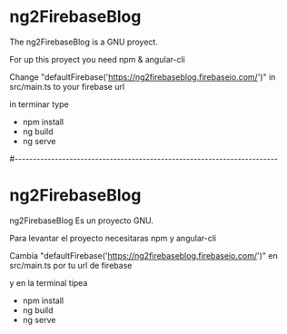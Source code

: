 # ng2FirebaseBlog

The ng2FirebaseBlog is a GNU proyect.

For up this proyect you need npm & angular-cli

Change "defaultFirebase('https://ng2firebaseblog.firebaseio.com/')" in src/main.ts to your firebase url

in terminar type
- npm install
- ng build
- ng serve



#------------------------------------------------------------------------

# ng2FirebaseBlog

ng2FirebaseBlog Es un proyecto GNU.

Para levantar el proyecto necesitaras npm y angular-cli

Cambia "defaultFirebase('https://ng2firebaseblog.firebaseio.com/')" en src/main.ts por tu url de firebase

y en la terminal tipea

- npm install
- ng build
- ng serve
